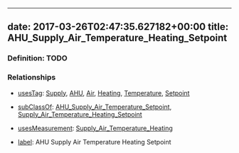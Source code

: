 
---
date: 2017-03-26T02:47:35.627182+00:00
title: AHU_Supply_Air_Temperature_Heating_Setpoint
---
### Definition: TODO

### Relationships

* [usesTag](https://brickschema.org/schema/1.0/BrickFrame#usesTag): [Supply](https://brickschema.org/schema/1.0/BrickTag#Supply), [AHU](https://brickschema.org/schema/1.0/BrickTag#AHU), [Air](https://brickschema.org/schema/1.0/BrickTag#Air), [Heating](https://brickschema.org/schema/1.0/BrickTag#Heating), [Temperature](https://brickschema.org/schema/1.0/BrickTag#Temperature), [Setpoint](https://brickschema.org/schema/1.0/BrickTag#Setpoint)

* [subClassOf](http://www.w3.org/2000/01/rdf-schema#subClassOf): [AHU_Supply_Air_Temperature_Setpoint](https://brickschema.org/schema/1.0/Brick#AHU_Supply_Air_Temperature_Setpoint), [Supply_Air_Temperature_Heating_Setpoint](https://brickschema.org/schema/1.0/Brick#Supply_Air_Temperature_Heating_Setpoint)

* [usesMeasurement](https://brickschema.org/schema/1.0/BrickFrame#usesMeasurement): [Supply_Air_Temperature_Heating](https://brickschema.org/schema/1.0/Brick#Supply_Air_Temperature_Heating)

* [label](http://www.w3.org/2000/01/rdf-schema#label): AHU Supply Air Temperature Heating Setpoint

